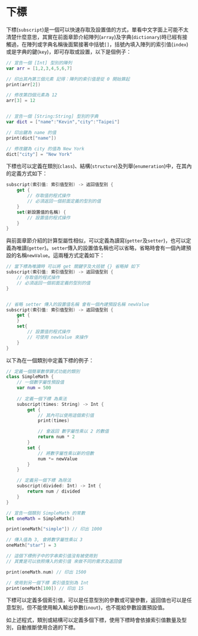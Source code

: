 # 下標

下標(`subscript`)是一個可以快速存取及設置值的方式，單看中文字面上可能不太清楚什麼意思，其實在前面章節介紹陣列(`array`)及字典(`dictionary`)時已經有接觸過，在陣列或字典名稱後面緊接著中括號`[]`，括號內填入陣列的索引值(`index`)或是字典的鍵(`key`)，即可存取或設置，以下是個例子：

```swift
// 宣告一個 [Int] 型別的陣列
var arr = [1,2,3,4,5,6,7]

// 印出其內第三個元素 記得：陣列的索引值是從 0 開始算起
print(arr[2])

// 修改第四個元素為 12
arr[3] = 12


// 宣告一個 [String:String] 型別的字典
var dict = ["name":"Kevin","city":"Taipei"]

// 印出鍵為 name 的值
print(dict["name"])

// 修改鍵為 city 的值為 New York
dict["city"] = "New York"

```

下標也可以定義在類別(`class`)、結構(`structure`)及列舉(`enumeration`)中，在其內的定義方式如下：

```swift
subscript(索引值: 索引值型別) -> 返回值型別 {
    get {
        // 存取值的程式操作
        // 必須返回一個前面定義的型別的值
    }
    set(新設置值的名稱) {
        // 設置值的程式操作
    }
}

```

與前面章節介紹的計算型屬性相似，可以定義為讀寫(`getter`及`setter`)，也可以定義為唯讀(`getter`)。`setter`傳入的設置值名稱也可以省略，省略時會有一個內建預設的名稱`newValue`。這兩種方式定義如下：

```swift
// 當下標為唯讀時 可以將 get 關鍵字及大括號 {} 省略掉 如下
subscript(索引值: 索引值型別) -> 返回值型別 {
    // 存取值的程式操作
    // 必須返回一個前面定義的型別的值
}


// 省略 setter 傳入的設置值名稱 會有一個內建預設名稱 newValue
subscript(索引值: 索引值型別) -> 返回值型別 {
    get {
    }
    set{
        // 設置值的程式操作
        // 可使用 newValue 來操作
    }
}

```

以下為在一個類別中定義下標的例子：

```swift
// 定義一個簡單數學算式功能的類別
class SimpleMath {
    // 一個數字屬性預設值
    var num = 500
    
    // 定義一個下標 為乘法
    subscript(times: String) -> Int {
        get {
            // 其內可以使用這個索引值
            print(times)

            // 會返回 數字屬性乘以 2 的數值
            return num * 2
        }
        set {
            // 將數字屬性乘以新的倍數
            num *= newValue
        }
    }

    // 定義另一個下標 為除法
    subscript(divided: Int) -> Int {
        return num / divided
    }
}

// 宣告一個類別 SimpleMath 的常數
let oneMath = SimpleMath()

print(oneMath["simple"]) // 印出 1000

// 傳入值為 3, 會將數字屬性乘以 3
oneMath["star"] = 3

// 這個下標例子中的字串索引值沒有被使用到
// 其實是可以依照傳入的索引值 來做不同的需求及返回值

print(oneMath.num) // 印出 1500

// 使用到另一個下標 索引值型別為 Int
print(oneMath[100]) // 印出 15

```

下標可以定義多個索引值，可以是任意型別的參數或可變參數，返回值也可以是任意型別，但不能使用輸入輸出參數(`inout`)，也不能給參數設置預設值。

如上述程式，類別或結構可以定義多個下標，使用下標時會依據索引值數量及型別，自動推斷使用合適的下標。

